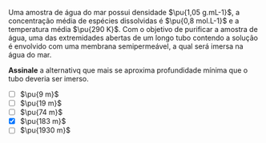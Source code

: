 Uma amostra de água do mar possui densidade $\pu{1,05 g.mL-1}$, a concentração média de espécies dissolvidas é $\pu{0,8 mol.L-1}$ e a temperatura média $\pu{290 K}$. Com o objetivo de purificar a amostra de água, uma das extremidades abertas de um longo tubo contendo a solução é envolvido com uma membrana semipermeável, a qual será imersa na água do mar. 

**Assinale** a alternativq que mais se aproxima profundidade mínima que o tubo deveria ser imerso.

- [ ] $\pu{9 m}$
- [ ] $\pu{19 m}$
- [ ] $\pu{74 m}$
- [x] $\pu{183 m}$
- [ ] $\pu{1930 m}$
